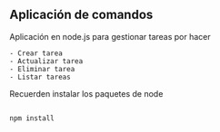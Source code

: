 ## Aplicación de comandos


Aplicación en node.js para gestionar tareas por hacer

    - Crear tarea  
    - Actualizar tarea  
    - Eliminar tarea  
    - Listar tareas  


Recuerden instalar los paquetes de node

```javascript

npm install

```